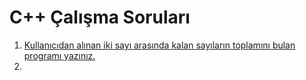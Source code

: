 # C++ Çalışma Soruları

1. [Kullanıcıdan alınan iki sayı arasında kalan sayıların toplamını bulan programı yazınız.](https://github.com/kutayozturk/cpp-calisma-sorulari/blob/main/girilen_2_sayi_arasindaki_sayilar_toplayan_program.cpp)
2. 
